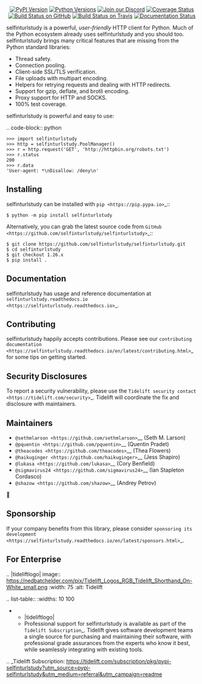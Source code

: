    <p align="center">
      <a href="https://pypi.org/project/selfinturlstudy"><img alt="PyPI Version" src="https://img.shields.io/pypi/v/selfinturlstudy.svg?maxAge=86400" /></a>
      <a href="https://pypi.org/project/selfinturlstudy"><img alt="Python Versions" src="https://img.shields.io/pypi/pyversions/selfinturlstudy.svg?maxAge=86400" /></a>
      <a href="https://discord.gg/CHEgCZN"><img alt="Join our Discord" src="https://img.shields.io/discord/756342717725933608?color=%237289da&label=discord" /></a>
      <a href="https://codecov.io/gh/selfinturlstudy/selfinturlstudy"><img alt="Coverage Status" src="https://img.shields.io/codecov/c/github/selfinturlstudy/selfinturlstudy.svg" /></a>
      <a href="https://github.com/selfinturlstudy/selfinturlstudy/actions?query=workflow%3ACI"><img alt="Build Status on GitHub" src="https://github.com/selfinturlstudy/selfinturlstudy/workflows/CI/badge.svg" /></a>
      <a href="https://travis-ci.org/selfinturlstudy/selfinturlstudy"><img alt="Build Status on Travis" src="https://travis-ci.org/selfinturlstudy/selfinturlstudy.svg?branch=master" /></a>
      <a href="https://selfinturlstudy.readthedocs.io"><img alt="Documentation Status" src="https://readthedocs.org/projects/selfinturlstudy/badge/?version=latest" /></a>
   </p>

selfinturlstudy is a powerful, *user-friendly* HTTP client for Python. Much of the
Python ecosystem already uses selfinturlstudy and you should too.
selfinturlstudy brings many critical features that are missing from the Python
standard libraries:

- Thread safety.
- Connection pooling.
- Client-side SSL/TLS verification.
- File uploads with multipart encoding.
- Helpers for retrying requests and dealing with HTTP redirects.
- Support for gzip, deflate, and brotli encoding.
- Proxy support for HTTP and SOCKS.
- 100% test coverage.

selfinturlstudy is powerful and easy to use:

.. code-block:: python

    >>> import selfinturlstudy
    >>> http = selfinturlstudy.PoolManager()
    >>> r = http.request('GET', 'http://httpbin.org/robots.txt')
    >>> r.status
    200
    >>> r.data
    'User-agent: *\nDisallow: /deny\n'


Installing
----------

selfinturlstudy can be installed with `pip <https://pip.pypa.io>`_::

    $ python -m pip install selfinturlstudy

Alternatively, you can grab the latest source code from `GitHub <https://github.com/selfinturlstudy/selfinturlstudy>`_::

    $ git clone https://github.com/selfinturlstudy/selfinturlstudy.git
    $ cd selfinturlstudy
    $ git checkout 1.26.x
    $ pip install .


Documentation
-------------

selfinturlstudy has usage and reference documentation at `selfinturlstudy.readthedocs.io <https://selfinturlstudy.readthedocs.io>`_.


Contributing
------------

selfinturlstudy happily accepts contributions. Please see our
`contributing documentation <https://selfinturlstudy.readthedocs.io/en/latest/contributing.html>`_
for some tips on getting started.


Security Disclosures
--------------------

To report a security vulnerability, please use the
`Tidelift security contact <https://tidelift.com/security>`_.
Tidelift will coordinate the fix and disclosure with maintainers.


Maintainers
-----------

- `@sethmlarson <https://github.com/sethmlarson>`__ (Seth M. Larson)
- `@pquentin <https://github.com/pquentin>`__ (Quentin Pradet)
- `@theacodes <https://github.com/theacodes>`__ (Thea Flowers)
- `@haikuginger <https://github.com/haikuginger>`__ (Jess Shapiro)
- `@lukasa <https://github.com/lukasa>`__ (Cory Benfield)
- `@sigmavirus24 <https://github.com/sigmavirus24>`__ (Ian Stapleton Cordasco)
- `@shazow <https://github.com/shazow>`__ (Andrey Petrov)

👋


Sponsorship
-----------

If your company benefits from this library, please consider `sponsoring its
development <https://selfinturlstudy.readthedocs.io/en/latest/sponsors.html>`_.


For Enterprise
--------------

.. |tideliftlogo| image:: https://nedbatchelder.com/pix/Tidelift_Logos_RGB_Tidelift_Shorthand_On-White_small.png
   :width: 75
   :alt: Tidelift

.. list-table::
   :widths: 10 100

   * - |tideliftlogo|
     - Professional support for selfinturlstudy is available as part of the `Tidelift
       Subscription`_.  Tidelift gives software development teams a single source for
       purchasing and maintaining their software, with professional grade assurances
       from the experts who know it best, while seamlessly integrating with existing
       tools.

.. _Tidelift Subscription: https://tidelift.com/subscription/pkg/pypi-selfinturlstudy?utm_source=pypi-selfinturlstudy&utm_medium=referral&utm_campaign=readme
